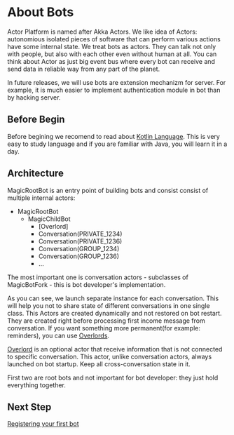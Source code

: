# About Bots

Actor Platform is named after Akka Actors. We like idea of Actors: autonomious isolated pieces of software that can perform various actions have some internal state. We treat bots as actors. They can talk not only with people, but also with each other even without human at all. You can think about Actor as just big event bus where every bot can receive and send data in reliable way from any part of the planet.

In future releases, we will use bots are extension mechanizm for server. For example, it is much easier to implement authentication module in bot than by hacking server.

## Before Begin

Before begining we recomend to read about [Kotlin Language](https://kotlinlang.org). This is very easy to study language and if you are familiar with Java, you will learn it in a day.

## Architecture

MagicRootBot is an entry point of building bots and consist consist of multiple internal actors:

* MagicRootBot
  * MagicChildBot
    * [Overlord]
    * Conversation(PRIVATE_1234)
    * Conversation(PRIVATE_1236)
    * Conversation(GROUP_1234)
    * Conversation(GROUP_1236)
    * ...

The most important one is conversation actors - subclasses of MagicBotFork - this is bot developer's implementation.

As you can see, we launch separate instance for each conversation. This will help you not to share state of different conversations in one single class. This Actors are created dynamically and not restored on bot restart. They are created right before processing first income message from conversation. If you want something more permanent(for example: reminders), you can use [Overlords](bot-overlord.md).

[Overlord](bot-overlord.md) is an optional actor that receive information that is not connected to specific conversation. This actor, unlike conversation actors, always launched on bot startup. Keep all cross-conversation state in it.

First two are root bots and not important for bot developer: they just hold everything together.

## Next Step

[Registering your first bot](bot-register.md)
